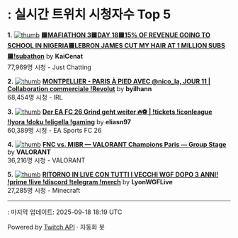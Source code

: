 # : 실시간 트위치 시청자수 Top 5

**1.** [![thumb](https://static-cdn.jtvnw.net/previews-ttv/live_user_kaicenat-320x180.jpg)](https://twitch.tv/KaiCenat)
**[🟨MAFIATHON 3🟨DAY 18🟨15% OF REVENUE GOING TO SCHOOL IN NIGERIA🟨LEBRON JAMES CUT MY HAIR AT 1 MILLION SUBS🟨!subathon](https://twitch.tv/KaiCenat)** by **KaiCenat**<br>77,969명 시청  - Just Chatting

**2.** [![thumb](https://static-cdn.jtvnw.net/previews-ttv/live_user_byilhann-320x180.jpg)](https://twitch.tv/byilhann)
**[MONTPELLIER - PARIS À PIED AVEC @nico_la, JOUR 11 | Collaboration commerciale !Revolut](https://twitch.tv/byilhann)** by **byilhann**<br>68,454명 시청  - IRL

**3.** [![thumb](https://static-cdn.jtvnw.net/previews-ttv/live_user_eliasn97-320x180.jpg)](https://twitch.tv/eliasn97)
**[Der EA FC 26 Grind geht weiter 🔥⚽️ | !tickets !iconleague !lyora !doku !eligella !gaming](https://twitch.tv/eliasn97)** by **eliasn97**<br>60,389명 시청  - EA Sports FC 26

**4.** [![thumb](https://static-cdn.jtvnw.net/previews-ttv/live_user_valorant-320x180.jpg)](https://twitch.tv/VALORANT)
**[FNC vs. MIBR — VALORANT Champions Paris — Group Stage](https://twitch.tv/VALORANT)** by **VALORANT**<br>36,216명 시청  - VALORANT

**5.** [![thumb](https://static-cdn.jtvnw.net/previews-ttv/live_user_lyonwgflive-320x180.jpg)](https://twitch.tv/LyonWGFLive)
**[RITORNO IN LIVE CON TUTTI I VECCHI WGF DOPO 3 ANNI! !prime !live !discord !telegram !merch](https://twitch.tv/LyonWGFLive)** by **LyonWGFLive**<br>27,285명 시청  - Minecraft


---
: 마지막 업데이트: 2025-09-18 18:19 UTC

Powered by [Twitch API](https://dev.twitch.tv/docs/api/reference) · 자동화 봇